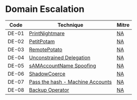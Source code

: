 # Domain Escalation

|Code     |Technique               |Mitre     |
|---------|------------------------|----------|
|DE-01   |[PrintNightmare](https://pentestlab.blog/2021/08/17/domain-escalation-printnightmare/)|[NA](https://attack.mitre.org/)|
|DE-02   |[PetitPotam](https://pentestlab.blog/2021/09/14/petitpotam-ntlm-relay-to-ad-cs/)|[NA](https://attack.mitre.org/)|
|DE-03   |[RemotePotato](https://pentestlab.blog/2021/05/04/remote-potato-from-domain-user-to-enterprise-admin/)|[NA](https://attack.mitre.org/)|
|DE-04   |[Unconstrained Delegation](https://pentestlab.blog/)|[NA](https://attack.mitre.org/)|
|DE-05   |[sAMAccountName Spoofing](https://pentestlab.blog/2022/01/10/domain-escalation-samaccountname-spoofing/)|[NA](https://attack.mitre.org/)|
|DE-06   |[ShadowCoerce](https://pentestlaboratories.com/2022/01/11/shadowcoerce/)|[NA](https://attack.mitre.org/)|
|DE-07   |[Pass the hash - Machine Accounts](https://pentestlab.blog/2022/02/01/machine-accounts/)|[NA](https://attack.mitre.org/)|
|DE-08   |[Backup Operator](https://pentestlab.blog/2024/01/22/domain-escalation-backup-operator/)|[NA](https://attack.mitre.org/)|
